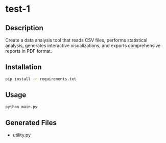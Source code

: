 # test-1

## Description
Create a data analysis tool that reads CSV files, performs statistical analysis, generates interactive visualizations, and exports comprehensive reports in PDF format.

## Installation
```bash
pip install -r requirements.txt
```

## Usage
```bash
python main.py
```

## Generated Files
- utility.py
